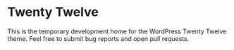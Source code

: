 # Twenty Twelve

This is the temporary development home for the WordPress Twenty Twelve theme. Feel free to submit bug reports and open pull requests.